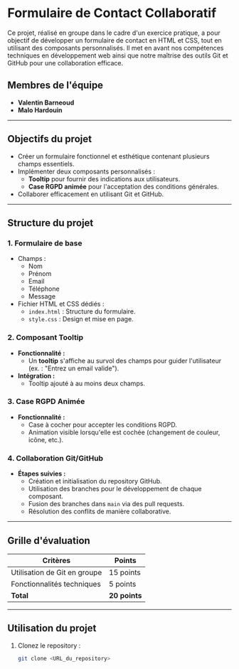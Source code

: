 # Formulaire de Contact Collaboratif

Ce projet, réalisé en groupe dans le cadre d'un exercice pratique, a pour objectif de développer un formulaire de contact en HTML et CSS, tout en utilisant des composants personnalisés. Il met en avant nos compétences techniques en développement web ainsi que notre maîtrise des outils Git et GitHub pour une collaboration efficace.

## Membres de l'équipe
- **Valentin Barneoud**
- **Malo Hardouin**

---

## Objectifs du projet
- Créer un formulaire fonctionnel et esthétique contenant plusieurs champs essentiels.
- Implémenter deux composants personnalisés :
  - **Tooltip** pour fournir des indications aux utilisateurs.
  - **Case RGPD animée** pour l'acceptation des conditions générales.
- Collaborer efficacement en utilisant Git et GitHub.

---

## Structure du projet
### 1. **Formulaire de base**
- Champs : 
  - Nom
  - Prénom
  - Email
  - Téléphone
  - Message
- Fichier HTML et CSS dédiés :
  - `index.html` : Structure du formulaire.
  - `style.css` : Design et mise en page.

### 2. **Composant Tooltip**
- **Fonctionnalité :**
  - Un **tooltip** s'affiche au survol des champs pour guider l'utilisateur (ex. : "Entrez un email valide").
- **Intégration :**
  - Tooltip ajouté à au moins deux champs.

### 3. **Case RGPD Animée**
- **Fonctionnalité :**
  - Case à cocher pour accepter les conditions RGPD.
  - Animation visible lorsqu'elle est cochée (changement de couleur, icône, etc.).

### 4. **Collaboration Git/GitHub**
- **Étapes suivies :**
  - Création et initialisation du repository GitHub.
  - Utilisation des branches pour le développement de chaque composant.
  - Fusion des branches dans `main` via des pull requests.
  - Résolution des conflits de manière collaborative.

---

## Grille d'évaluation
| **Critères**                | **Points** |
|-----------------------------|------------|
| Utilisation de Git en groupe| 15 points  |
| Fonctionnalités techniques  | 5 points   |
| **Total**                   | **20 points** |

---

## Utilisation du projet
1. Clonez le repository :
   ```bash
   git clone <URL_du_repository>

